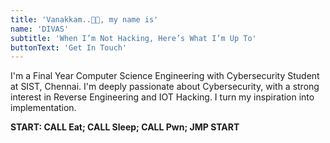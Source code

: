 ```yaml
---
title: 'Vanakkam..👋🏼, my name is'
name: 'DIVAS'
subtitle: 'When I’m Not Hacking, Here’s What I’m Up To'
buttonText: 'Get In Touch'
---  
```

I'm a Final Year Computer Science Engineering with Cybersecurity Student at SIST, Chennai. I'm deeply passionate about Cybersecurity, with a strong interest in Reverse Engineering and IOT Hacking. I turn my inspiration into implementation.

**START: CALL Eat; CALL Sleep; CALL Pwn; JMP START**